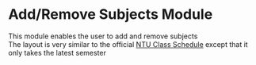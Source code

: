 # Add/Remove Subjects Module
This module enables the user to add and remove subjects  
The layout is very similar to the official [NTU Class Schedule](https://wish.wis.ntu.edu.sg/webexe/owa/aus_schedule.main) except that it only takes the latest semester
